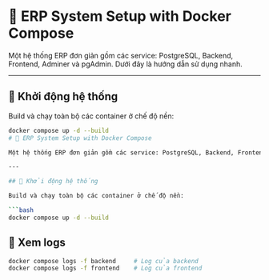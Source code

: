 # 🧾 ERP System Setup with Docker Compose

Một hệ thống ERP đơn giản gồm các service: PostgreSQL, Backend, Frontend, Adminer và pgAdmin. Dưới đây là hướng dẫn sử dụng nhanh.

---

## 🚀 Khởi động hệ thống

Build và chạy toàn bộ các container ở chế độ nền:

```bash
docker compose up -d --build
# 🧾 ERP System Setup with Docker Compose

Một hệ thống ERP đơn giản gồm các service: PostgreSQL, Backend, Frontend, Adminer và pgAdmin. Dưới đây là hướng dẫn sử dụng nhanh.

---

## 🚀 Khởi động hệ thống

Build và chạy toàn bộ các container ở chế độ nền:

```bash
docker compose up -d --build
```
## 🚀 Xem logs
```bash
docker compose logs -f backend     # Log của backend
docker compose logs -f frontend    # Log của frontend
```